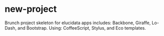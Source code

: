 new-project
===========

Brunch project skeleton for elucidata apps includes: Backbone, Giraffe, Lo-Dash, and Bootstrap. Using: CoffeeScript, Stylus, and Eco templates.
